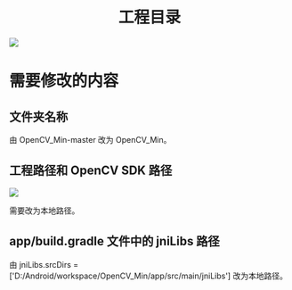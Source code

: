 
# **<center>工程目录</center>**

![](https://github.com/weichao66666/OpenCV_Min/raw/master/README.md-images/01.png)

# **需要修改的内容**

## **文件夹名称**

由 OpenCV_Min-master 改为 OpenCV_Min。

## **工程路径和 OpenCV SDK 路径**

![](https://github.com/weichao66666/OpenCV_Min/raw/master/README.md-images/02.png)

需要改为本地路径。

## **app/build.gradle 文件中的 jniLibs 路径**

由 jniLibs.srcDirs = ['D:/Android/workspace/OpenCV_Min/app/src/main/jniLibs'] 改为本地路径。